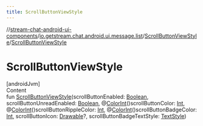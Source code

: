 ```yaml
---
title: ScrollButtonViewStyle
---
```

//[stream-chat-android-ui-components](../../../index.md)/[io.getstream.chat.android.ui.message.list](../index.md)/[ScrollButtonViewStyle](index.md)/[ScrollButtonViewStyle](ScrollButtonViewStyle.md)



# ScrollButtonViewStyle  
[androidJvm]  
Content  
fun [ScrollButtonViewStyle](ScrollButtonViewStyle.md)(scrollButtonEnabled: [Boolean](https://kotlinlang.org/api/latest/jvm/stdlib/kotlin/-boolean/index.html), scrollButtonUnreadEnabled: [Boolean](https://kotlinlang.org/api/latest/jvm/stdlib/kotlin/-boolean/index.html), @[ColorInt](https://developer.android.com/reference/kotlin/androidx/annotation/ColorInt.html)()scrollButtonColor: [Int](https://kotlinlang.org/api/latest/jvm/stdlib/kotlin/-int/index.html), @[ColorInt](https://developer.android.com/reference/kotlin/androidx/annotation/ColorInt.html)()scrollButtonRippleColor: [Int](https://kotlinlang.org/api/latest/jvm/stdlib/kotlin/-int/index.html), @[ColorInt](https://developer.android.com/reference/kotlin/androidx/annotation/ColorInt.html)()scrollButtonBadgeColor: [Int](https://kotlinlang.org/api/latest/jvm/stdlib/kotlin/-int/index.html), scrollButtonIcon: [Drawable](https://developer.android.com/reference/kotlin/android/graphics/drawable/Drawable.html)?, scrollButtonBadgeTextStyle: [TextStyle](../../io.getstream.chat.android.ui.common.style/TextStyle/index.md))  



